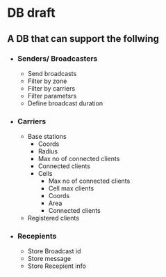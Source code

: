 # DB draft
## A DB that can support the follwing
- ### Senders/ Broadcasters
	- Send broadcasts
	- Filter by zone
	- Filter by carriers
	- Filter parametsrs
	- Define broadcast duration

- ### Carriers
	- Base stations
		- Coords
		- Radius
		- Max no of connected clients
		- Connected clients
		- Cells
			- Max no of connected clients
			- Cell max clients
			- Coords
			- Area
			- Connected clients
	- Registered clients


- ### Recepients
	- Store Broadcast id
	- Store message
	- Store Recepient info